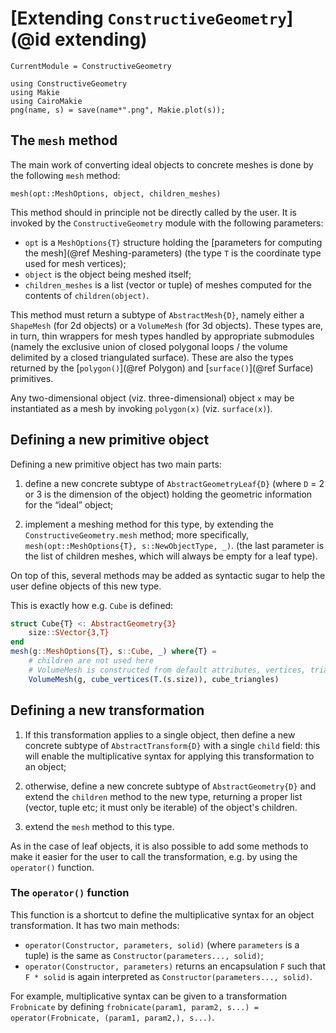 # [Extending `ConstructiveGeometry`](@id extending)
```@meta
CurrentModule = ConstructiveGeometry
```
```@setup 0
using ConstructiveGeometry
using Makie
using CairoMakie
png(name, s) = save(name*".png", Makie.plot(s));
```

## The `mesh` method

The main work of converting ideal objects to concrete
meshes is done by the following `mesh` method:

    mesh(opt::MeshOptions, object, children_meshes)

This method should in principle not be directly called by the user.
It is invoked by the `ConstructiveGeometry` module with the following
parameters:

 - `opt` is a `MeshOptions{T}` structure holding
   the [parameters for computing the mesh](@ref Meshing-parameters)
   (the type `T` is the coordinate type used for mesh vertices);
 - `object` is the object being meshed itself;
 - `children_meshes` is a list (vector or tuple) of meshes computed
   for the contents of `children(object)`.

This method must return a subtype of `AbstractMesh{D}`, namely
either a `ShapeMesh` (for 2d objects) or a `VolumeMesh` (for 3d objects).
These types are, in turn, thin wrappers for mesh types
handled by appropriate submodules (namely
the exclusive union of closed polygonal loops /
the volume delimited by a closed triangulated surface).
These are also the types
returned by the [`polygon()`](@ref Polygon) and [`surface()`](@ref Surface)
primitives.

Any two-dimensional object (viz. three-dimensional) object `x`
may be instantiated as a mesh by invoking `polygon(x)` (viz. `surface(x)`).

## Defining a new primitive object

Defining a new primitive object has two main parts:

1. define a new concrete subtype of `AbstractGeometryLeaf{D}`
   (where `D` = 2 or 3 is the dimension of the object)
   holding the geometric information for the “ideal” object;

2. implement a meshing method for this type, by extending
   the `ConstructiveGeometry.mesh` method; more specifically,
   `mesh(opt::MeshOptions{T}, s::NewObjectType, _)`.
   (the last parameter is the list of children meshes,
   which will always be empty for a leaf type).

On top of this, several methods may be added as syntactic sugar
to help the user define objects of this new type.

This is exactly how e.g. `Cube` is defined:
```julia
struct Cube{T} <: AbstractGeometry{3}
	size::SVector{3,T}
end
mesh(g::MeshOptions{T}, s::Cube, _) where{T} =
	# children are not used here
	# VolumeMesh is constructed from default attributes, vertices, triangles:
	VolumeMesh(g, cube_vertices(T.(s.size)), cube_triangles)
```

## Defining a new transformation

1. If this transformation applies to a single object,
   then define a new concrete subtype of `AbstractTransform{D}`
   with a single `child` field: this will enable the multiplicative
   syntax for applying this transformation to an object;

2. otherwise, define a new concrete subtype of `AbstractGeometry{D}`
   and extend the `children` method to the new type,
   returning a proper list (vector, tuple etc; it must only be iterable)
   of the object's children.

3. extend the `mesh` method to this type.

As in the case of leaf objects,
it is also possible to add some methods to make it easier for the user
to call the transformation, e.g. by using the `operator()` function.

### The `operator()` function

This function is a shortcut to define the multiplicative syntax
for an object transformation. It has two main methods:
 - `operator(Constructor, parameters, solid)` (where `parameters` is a tuple)
   is the same as `Constructor(parameters..., solid)`;
 - `operator(Constructor, parameters)` returns an encapsulation `F`
   such that `F * solid`
   is again interpreted as `Constructor(parameters..., solid)`.

For example, multiplicative syntax can be given to a transformation
`Frobnicate` by defining
`frobnicate(param1, param2, s...) = operator(Frobnicate, (param1, param2,), s...)`.
